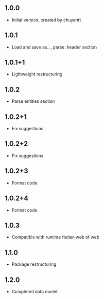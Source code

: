 ## 1.0.0

- Initial version, created by chuyentt

## 1.0.1

- Load and save as..., parse: header section

## 1.0.1+1

- Lightweight restructuring

## 1.0.2

- Parse entities section

## 1.0.2+1

- Fix suggestions

## 1.0.2+2

- Fix suggestions

## 1.0.2+3

- Format code

## 1.0.2+4

- Format code

## 1.0.3
- Compatible with runtime flutter-web of web

## 1.1.0
- Package restructuring

## 1.2.0
- Completed data model
